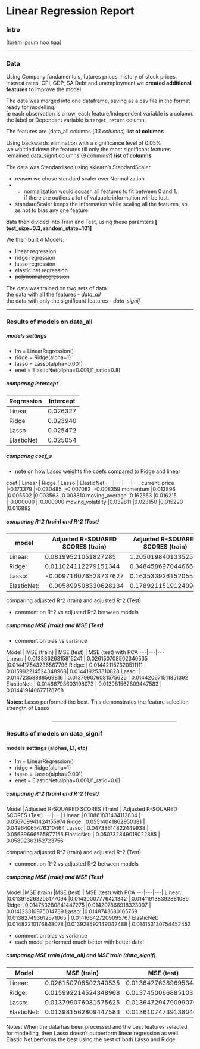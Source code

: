 # Linear Regression Report

### Intro
[lorem ipsum hoo haa]
______

### Data
Using Company fundamentals, futures prices, history of stock prices, interest rates, CPI, GDP, SA Debt and unemployment we **created additional features** to improve the model.  


The data was merged into one dataframe, saving as a csv file in the format ready for modelling.<br>
__ie__ each observation is a row, each feature/independent variable is a column.
the label or Dependant variable is `target_return` column.

The features are (data_all.columns (_33 columns_) __list of columns__

Using backwards elimination with a significance level of 0.05% <br>
we whittled down the features till only the most significant features remained
data_signif.columns (9 columns?) __list of columns__

The data was Standardised using sklearn’s StandardScaler
- reason we chose standard scaler over Normalization
- - normalization would squash all features to fit between 0 and 1. <br>
  if there are outliers a lot of valuable      information will be lost.
- standardScaler keeps the information while scaling all the features, so as not to bias any one feature


data then divided into Train and  Test, using these paramters __[ test_size=0.3, random_state=101]__

We then built 4 Models:
- linear regression
- ridge regression
- lasso regression
- elastic net regression
- ~~polynomial regression~~

The data was trained on two sets of data.<br>
the data with all the  features - *data_all* <br>
the data with only the  significant features - *data_signif*

___
### Results of models on data_all


##### models settings
- lm = LinearRegression()
- ridge = Ridge(alpha=1)
- lasso = Lasso(alpha=0.001)
- enet = ElasticNet(alpha=0.001,l1_ratio=0.8)


##### comparing intercept

Regression | Intercept
---|---
Linear |0.026327
Ridge	|0.023940
Lasso	|0.025472
ElasticNet	|0.025054



##### comparing coef_s
- note on how Lasso weights the coefs compared to Ridge and linear

coef | Linear	| Ridge	| Lasso |	ElasticNet
---|---|---|---
current_price	|-0.173379	|-0.030485	|-0.007082	|-0.008359
momentum	|0.013896	|0.005502	|0.003563	|0.003810
moving_average	|0.162553	|0.016215	|-0.000000	|-0.000000
moving_volatility	|0.032811	|0.023150	|0.015220	|0.016882


##### comparing R^2 (train)  and R^2 (Test)

model |Adjusted R-SQUARED SCORES (train) |Adjusted R-SQUARED SCORES (train)
---|---|---
Linear:    |  0.08199521051827285 | 1.2050198401335255
Ridge:     |  0.011024112279151344  | 0.34845869704466637
Lasso:     |  -0.009716076528737627 | 0.16353392615205586
ElasticNet:|  -0.005899508330628134 | 0.17892115191240965

comparing adjusted R^2 (train)  and adjusted R^2 (Test)
- comment on R^2 vs adjusted R^2 between models

##### comparing MSE (train)  and MSE (Test)
- comment on bias vs variance

Model | MSE (train) | MSE (test) | MSE (test) with PCA
---|---|---                            
Linear:      | 0.01338626315815241   | 0.026150708502340535 |0.014417543236567796
Ridge:       | 0.014421157320511111  | 0.015992214524348968| 0.014419253310828
Lasso:       | 0.01472358888569816   | 0.013799076081575625 | 0.014420671511851392
ElasticNet:  | 0.01466793603198073   | 0.013981562809447583 | 0.014419140677178768



**Notes:** Lasso performed the best. This demonstrates the feature selection strength of Lasso

                     _______________________________________________


### Results of models on data_signif

#### models settings (alphas, L1, etc)
- lm = LinearRegression()
- ridge = Ridge(alpha=1)
- lasso = Lasso(alpha=0.001)
- enet = ElasticNet(alpha=0.001,l1_ratio=0.6)


##### comparing R^2 (train)  and R^2 (Test)

Model |Adjusted R-SQUARED SCORES (Train) | Adjusted R-SQUARED SCORES (Test)
---|---|
Linear:      |0.10861831434112834 | 0.056709941424155974
Ridge:       |0.05514041862950381 | 0.04964065476310464
Lasso:      | 0.04738614822449938 | 0.05639666565877155
ElasticNet: | 0.050732849018022885 | 0.05892363152723756

comparing adjusted R^2 (train)  and adjusted R^2 (Test)
- comment on R^2 vs adjusted R^2 between models

##### comparing MSE (train)  and MSE (Test)

Model |MSE (train) |MSE (test) | MSE (test) with PCA
---|---|---|
Linear:      |0.013918263205177094   |0.01430007776421342 | 0.014119138392881089
Ridge:       |0.014753280841447275  |0.014207866918323007 | 0.014123310975014739
Lasso:       |0.0148743580165759  |0.013827493612571065 | 0.014166427209095767
ElasticNet:  |0.01482210176848078  |0.013928592149042488 | 0.014153130754452452

- comment on bias vs variance
- each model performed much better with better data!

##### comparing MSE train (data_all)  and MSE train (data_signif)
Model |MSE (train) |MSE (test)
---|---|---
Linear:| 0.026150708502340535 | 0.013642763896953482
Ridge: |0.015992214524348968 | 0.013745006688510317
Lasso: |0.013799076081575625 | 0.013647294790990708
ElasticNet:|0.013981562809447583 | 0.013610747391380462




Notes: When the data has been processed and the best features selected for modelling, then Lasso doesn’t outperform linear regression as well. Elastic Net performs the best using the best of both Lasso and Ridge.
